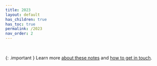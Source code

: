 ```yaml
---
title: 2023
layout: default
has_children: true
has_toc: true
permalink: /2023
nav_order: 2
---
```


<br>

{: .important }
Learn more [about these notes](https://github.com/tinalexander/notes) and [how to get in touch](https://github.com/tinalexander#about-me). 
